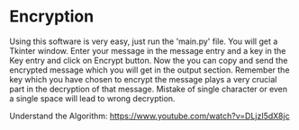 # Encryption
Using this software is very easy, just run the 'main.py' file.
You will get a Tkinter window. 
Enter your message in the message entry and a key in the Key entry and click on Encrypt button.
Now the you can copy and send the encrypted message which you will get in the output section.
Remember the key which you have chosen to encrypt the message plays a very crucial part in the decryption of that message.
Mistake of single character or even a single space will lead to wrong decryption.

Understand the Algorithm: https://www.youtube.com/watch?v=DLjzI5dX8jc

